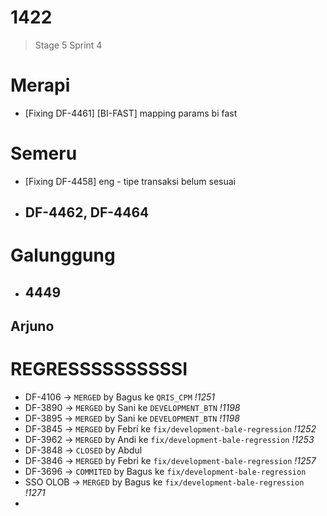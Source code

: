 



# 1422
> Stage 5 Sprint 4

# Merapi 
- [Fixing DF-4461] [BI-FAST] mapping params bi fast

# Semeru
- [Fixing DF-4458] eng - tipe transaksi belum sesuai
- ## DF-4462, DF-4464

# Galunggung
- ## 4449

Arjuno
-

# REGRESSSSSSSSSSI
- DF-4106 -> `MERGED` by Bagus ke `QRIS_CPM` *!1251*
- DF-3890 -> `MERGED` by Sani ke `DEVELOPMENT_BTN`  *!1198*
- DF-3895 -> `MERGED` by Sani ke `DEVELOPMENT_BTN`  *!1198*
- DF-3845 -> `MERGED` by Febri ke `fix/development-bale-regression`  *!1252*
- DF-3962 -> `MERGED` by Andi ke `fix/development-bale-regression`  *!1253*
- DF-3848 -> `CLOSED` by Abdul 
- DF-3846 -> `MERGED` by Febri ke `fix/development-bale-regression`  *!1257*
- DF-3696 -> `COMMITED` by Bagus ke `fix/development-bale-regression` 
- SSO OLOB -> `MERGED` by Bagus ke `fix/development-bale-regression`   *!1271*
- 
<!--stackedit_data:
eyJoaXN0b3J5IjpbLTE5MzY1NjA4MDVdfQ==
-->